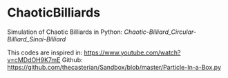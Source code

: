 # ChaoticBilliards
Simulation of Chaotic Billiards in Python:
_Chaotic-Billiard_Circular-Billiard_Sinai-Billiard_

This codes are inspired in: https://www.youtube.com/watch?v=cMDdOH9K7mE
Github: https://github.com/thecasterian/Sandbox/blob/master/Particle-In-a-Box.py
